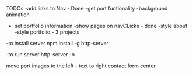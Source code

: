 TODOs
-add links to Nav  - Done 
-get port funtionality
-background animation
- set portfolio information
-show pages on navCLicks - done
-style about
-style portfolio - 3 projects

-to install server
npm install -g http-server

-to run server
http-server -o

move port images to the left - text to right
contact form center